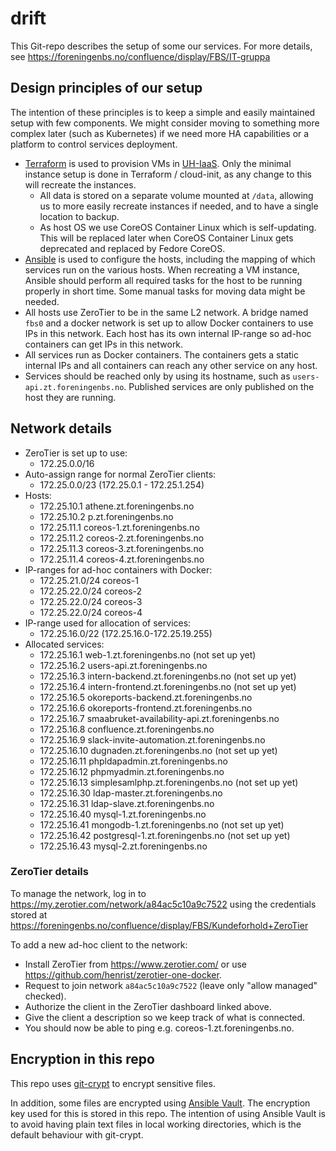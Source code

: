 # drift

This Git-repo describes the setup of some our services.
For more details, see
https://foreningenbs.no/confluence/display/FBS/IT-gruppa

## Design principles of our setup

The intention of these principles is to keep a simple and easily
maintained setup with few components. We might consider moving
to something more complex later (such as Kubernetes) if we need
more HA capabilities or a platform to control services deployment.

- [Terraform](./uh-iaas/) is used to provision VMs in
  [UH-IaaS](http://docs.uh-iaas.no/en/latest/index.html). Only the minimal
  instance setup is done in Terraform / cloud-init, as any change to this
  will recreate the instances.
  - All data is stored on a separate volume mounted at `/data`, allowing us
    to more easily recreate instances if needed, and to have a single
    location to backup.
  - As host OS we use CoreOS Container Linux which is self-updating.
    This will be replaced later when CoreOS Container Linux gets
    deprecated and replaced by Fedore CoreOS.
- [Ansible](./ansible/) is used to configure the hosts, including the
  mapping of which services run on the various hosts. When recreating a
  VM instance, Ansible should perform all required tasks for the host
  to be running properly in short time. Some manual tasks for moving data
  might be needed.
- All hosts use ZeroTier to be in the same L2 network. A bridge named `fbs0`
  and a docker network is set up to allow Docker containers to use IPs
  in this network.
  Each host has its own internal IP-range so ad-hoc containers can get
  IPs in this network.
- All services run as Docker containers. The containers gets a static
  internal IPs and all containers can reach any other service on any host.
- Services should be reached only by using its hostname, such as
  `users-api.zt.foreningenbs.no`. Published services are only published
  on the host they are running.

## Network details

- ZeroTier is set up to use:
  - 172.25.0.0/16
- Auto-assign range for normal ZeroTier clients:
  - 172.25.0.0/23 (172.25.0.1 - 172.25.1.254)
- Hosts:
  - 172.25.10.1 athene.zt.foreningenbs.no
  - 172.25.10.2 p.zt.foreningenbs.no
  - 172.25.11.1 coreos-1.zt.foreningenbs.no
  - 172.25.11.2 coreos-2.zt.foreningenbs.no
  - 172.25.11.3 coreos-3.zt.foreningenbs.no
  - 172.25.11.4 coreos-4.zt.foreningenbs.no
- IP-ranges for ad-hoc containers with Docker:
  - 172.25.21.0/24 coreos-1
  - 172.25.22.0/24 coreos-2
  - 172.25.22.0/24 coreos-3
  - 172.25.22.0/24 coreos-4
- IP-range used for allocation of services:
  - 172.25.16.0/22 (172.25.16.0-172.25.19.255)
- Allocated services:
  - 172.25.16.1 web-1.zt.foreningenbs.no (not set up yet)
  - 172.25.16.2 users-api.zt.foreningenbs.no
  - 172.25.16.3 intern-backend.zt.foreningenbs.no (not set up yet)
  - 172.25.16.4 intern-frontend.zt.foreningenbs.no (not set up yet)
  - 172.25.16.5 okoreports-backend.zt.foreningenbs.no
  - 172.25.16.6 okoreports-frontend.zt.foreningenbs.no
  - 172.25.16.7 smaabruket-availability-api.zt.foreningenbs.no
  - 172.25.16.8 confluence.zt.foreningenbs.no
  - 172.25.16.9 slack-invite-automation.zt.foreningenbs.no
  - 172.25.16.10 dugnaden.zt.foreningenbs.no (not set up yet)
  - 172.25.16.11 phpldapadmin.zt.foreningenbs.no
  - 172.25.16.12 phpmyadmin.zt.foreningenbs.no
  - 172.25.16.13 simplesamlphp.zt.foreningenbs.no (not set up yet)
  - 172.25.16.30 ldap-master.zt.foreningenbs.no
  - 172.25.16.31 ldap-slave.zt.foreningenbs.no
  - 172.25.16.40 mysql-1.zt.foreningenbs.no
  - 172.25.16.41 mongodb-1.zt.foreningenbs.no (not set up yet)
  - 172.25.16.42 postgresql-1.zt.foreningenbs.no (not set up yet)
  - 172.25.16.43 mysql-2.zt.foreningenbs.no

### ZeroTier details

To manage the network, log in to https://my.zerotier.com/network/a84ac5c10a9c7522
using the credentials stored at
https://foreningenbs.no/confluence/display/FBS/Kundeforhold+ZeroTier

To add a new ad-hoc client to the network:

- Install ZeroTier from https://www.zerotier.com/ or use
  https://github.com/henrist/zerotier-one-docker.
- Request to join network `a84ac5c10a9c7522` (leave only "allow managed" checked).
- Authorize the client in the ZeroTier dashboard linked above.
- Give the client a description so we keep track of what is connected.
- You should now be able to ping e.g. coreos-1.zt.foreningenbs.no.

## Encryption in this repo

This repo uses [git-crypt](https://github.com/AGWA/git-crypt)
to encrypt sensitive files.

In addition, some files are encrypted using
[Ansible Vault](https://docs.ansible.com/ansible/latest/user_guide/vault.html).
The encryption key used for this is stored in this repo. The intention
of using Ansible Vault is to avoid having plain text files in local
working directories, which is the default behaviour with git-crypt.
